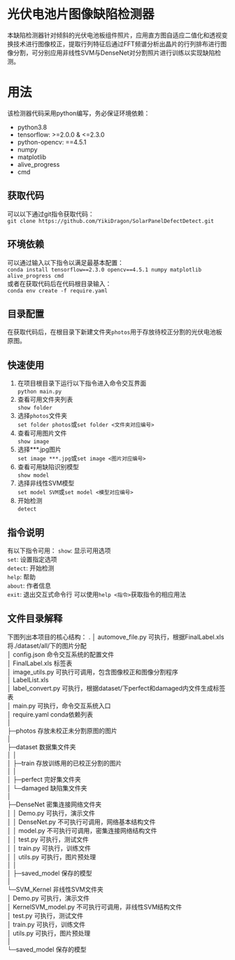# 光伏电池片图像缺陷检测器

本缺陷检测器针对倾斜的光伏电池板组件照片，应用直方图自适应二值化和透视变换技术进行图像校正，提取行列特征后通过FFT频谱分析出晶片的行列排布进行图像分割，可分别应用非线性SVM与DenseNet对分割照片进行训练以实现缺陷检测。


# 用法

该检测器代码采用python编写，务必保证环境依赖：
- python3.8
- tensorflow: >=2.0.0 & <=2.3.0
- python-opencv: ==4.5.1
- numpy
- matplotlib
- alive_progress
- cmd


## 获取代码

可以以下通过git指令获取代码：  
`git clone https://github.com/YikiDragon/SolarPanelDefectDetect.git`

## 环境依赖

可以通过输入以下指令以满足最基本配置：  
`conda install tensorflow==2.3.0 opencv==4.5.1 numpy matplotlib alive_progress cmd`  
或者在获取代码后在代码根目录输入：  
`conda env create -f require.yaml`

## 目录配置
在获取代码后，在根目录下新建文件夹`photos`用于存放待校正分割的光伏电池板原图。  
## 快速使用
1. 在项目根目录下运行以下指令进入命令交互界面  
`python main.py`  
2. 查看可用文件夹列表  
`show folder`  
3. 选择`photos`文件夹  
`set folder photos`或`set folder <文件夹对应编号>`
4. 查看可用图片文件  
`show image`
5. 选择***.jpg图片  
`set image ***.jpg`或`set image <图片对应编号>`
6. 查看可用缺陷识别模型  
`show model`
7. 选择非线性SVM模型  
`set model SVM`或`set model <模型对应编号>`
8. 开始检测  
`detect`
## 指令说明
有以下指令可用：
`show`: 显示可用选项  
`set`: 设置指定选项  
`detect`: 开始检测  
`help`: 帮助  
`about`: 作者信息  
`exit`: 退出交互式命令行
可以使用`help <指令>`获取指令的相应用法
## 文件目录解释
下图列出本项目的核心结构：
.
│  automove_file.py	可执行，根据FinalLabel.xls将./dataset/all/下的图片分配  
│  config.json 命令交互系统的配置文件  
│  FinalLabel.xls 标签表  
│  image_utils.py 可执行可调用，包含图像校正和图像分割程序  
│  LabelList.xls   
│  label_convert.py 可执行，根据dataset/下perfect和damaged内文件生成标签表  
│  main.py 可执行，命令交互系统入口  
│  require.yaml conda依赖列表  
│  
├─photos 存放未校正未分割原图的图片  
│  
├─dataset 数据集文件夹  
│  │  
│  ├─train 存放训练用的已校正分割的图片  
│       │  
│       ├─perfect 完好集文件夹  
│       └─damaged 缺陷集文件夹  
│  
├─DenseNet 密集连接网络文件夹  
│  │  Demo.py 可执行，演示文件  
│  │  DenseNet.py 不可执行可调用，网络基本结构文件  
│  │  model.py 不可执行可调用，密集连接网络结构文件  
│  │  test.py 可执行，测试文件  
│  │  train.py 可执行，训练文件  
│  │  utils.py 可执行，图片预处理  
│  │  
│  ├─saved_model 保存的模型  
│  
└─SVM_Kernel 非线性SVM文件夹  
    │  Demo.py 可执行，演示文件  
    │  KernelSVM_model.py 不可执行可调用，非线性SVM结构文件  
    │  test.py 可执行，测试文件  
    │  train.py 可执行，训练文件  
    │  utils.py 可执行，图片预处理  
    │  
    └─saved_model 保存的模型  